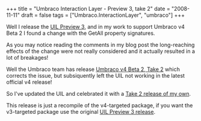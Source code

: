 +++
title = "Umbraco Interaction Layer - Preview 3, take 2"
date = "2008-11-11"
draft = false
tags = ["Umbraco.InteractionLayer", "umbraco"]
+++

<p>
Well I release the <a href="/web/20081207070804/http://www.aaron-powell.com:80/blog/november-2008/umbraco-interaction-layer---preview-3.aspx" target="_blank">UIL Preview 3</a>, and in my work&nbsp;to support&nbsp;Umbraco v4 Beta 2 I found a change with the GetAll property signatures. 
</p>
<p>
As you may notice reading the comments in my blog post the long-reaching effects of the change&nbsp;were not really considered and it actually resulted in a lot of breakages! 
</p>
<p>
Well the Umbraco team has release <a href="https://web.archive.org/web/20081207070804/http://umbraco.org/23648" target="_blank">Umbraco v4&nbsp;Beta 2, Take 2</a>&nbsp;which corrects the issue, but subsiquently left the UIL not working in the latest official v4 release! 
</p>
<p>
So I've updated the UIL and celebrated it with a <a href="/web/20081207070804/http://www.aaron-powell.com:80/media/1529/umbracointeractionlayer.preview3.v4.2.zip" target="_blank">Take 2 release of my own</a>. 
</p>
<p>
This release is just a recompile of the v4-targeted package, if you want the v3-targeted package use the original <a href="/web/20081207070804/http://www.aaron-powell.com:80/media/1453/umbracointeractionlayer.preview3.v3.zip">UIL Preview 3 release</a>.
</p>